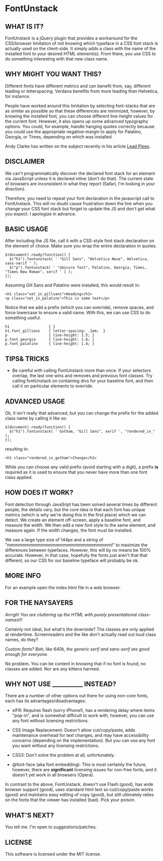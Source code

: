 FontUnstack
=========

WHAT IS IT?
-----------

FontUnstack is a jQuery plugin that provides a workaround for the CSS/browser limitation of not knowing which typeface in a CSS font stack is actually used on the client-side. It simply adds a class with the name of the installed font to your desired HTML element(s). From there, you use CSS to do something interesting with that new class name.


WHY MIGHT YOU WANT THIS?
------------------------

Different fonts have different metrics and can benefit from, say, different leading or letterspacing. Verdana benefits from more leading than Helvetica, for instance.

People have worked around this limitation by selecting font-stacks that are as similar as possible so that these differences are minimized, however, by knowing the installed font, you can choose different line-height values for the current font. However, it also opens up some advanced typography options. You could, for example, handle hanging quotes correctly because you could use the appropriate negative-margin to apply for Palatino, Georgia, or Times, depending on which was installed.

Andy Clarke has written on the subject recently in his article [Lead Pipes](http://forabeautifulweb.com/blog/about/lead_pipe/).

DISCLAIMER
----------

We can't programmatically discover the declared font stack for an element via JavaScript unless it is declared inline (don't do that). The current state of browsers are inconsistent in what they report (Safari, I'm looking in your direction).

Therefore, you need to repeat your font declaration in the javascript call to FontUnstack. This will no doubt cause frustration down the line when you change your CSS font stack but forget to update the JS and don't get what you expect. I apologize in advance.


BASIC USAGE
-----------

After including the JS file, call it with a CSS-style font stack declaration on the element of choice. Make sure you wrap the entire declaration in quotes.

    $(document).ready(function() {
      $("h1").fontunstack( ' "Gill Sans", "Helvetica Neue", Helvetica, sans-serif ' );
      $("p").fontunstack( ' "obscure font", Palatino, Georgia, Times, "Times New Roman", serif ' ] );
    });

Assuming Gill Sans and Palatino were installed, this would result in:

    <h1 class="set_in_gillsans">Heading</h1>
    <p class="set_in_palatino">This is some text</p>

Notice that we add a prefix (which you can override), remove spaces, and force lowercase to ensure a valid name. With this, we can use CSS to do something useful.

    h1                  { }
    h1.font_gillsans    { letter-spacing: .1em;  }
    p                   { line-height: 1.5; }
    p.font_georgia      { line-height: 1.6; }
    p.font_palatino     { line-height: 1.4; }


TIPS& TRICKS
------------

*  Be careful with calling FontUnstack more than once. If your selectors overlap, the last one wins and removes and previous font classes. Try calling fontUnstack on containing divs for your baseline font, and then call it on particular elements to override.


ADVANCED USAGE
--------------

Ok, it isn't really that advanced, but you can change the prefix for the added class name by calling it like so:

    $(document).ready(function() {
      $("h1").fontunstack( ' Gotham, "Gill Sans", serif ', "rendered_in_" );
    });

resulting in:

    <h1 class="rendered_in_gotham">Change</h1>

While you can choose any valid prefix (avoid starting with a digit), a prefix **is** required as it is used to ensure that you never have more than one font class applied. 


HOW DOES IT WORK?
-----------------

Font detection through JavaSript has been solved several times by different people, the details vary, but the core idea is that each font has unique metrics (which is why we're doing this in the first place) which we can detect. We create an element off-screen, apply a baseline font, and measure the width. We then add a new font style to the same element, and measure again. If the width changes, the font must be installed.

We use a large type size of 144px and a string of "mmmmmmmmmmmmmmmmmmmmmmmmmmmml" to maximize the differences between typefaces. However, this will by no means be 100% accurate. However, in that case, hopefully the fonts just aren't that that different, so our CSS for our baseline typeface will probably be ok.


MORE INFO
---------
For an example open the index.html file in a web browser.


FOR THE NAYSAYERS
-----------------

*Arrrgh! You are cluttering up the HTML with purely presentational class-names!!!*

Certainly not ideal, but what's the downside? The classes are only applied at rendertime. Screenreaders and the like don't actually read out loud class names, do they?

*Custom fonts? Bah, like 640k, the generic serif and sans-serif are good enough for everyone.*

No problem. You can be content in knowing that if no font is found, no classes are added. Nor are any kittens harmed. 


WHY NOT USE __________ INSTEAD?
-------------------------------

There are a number of other options out there for using non-core fonts, each has its advantages/disadvantages:

*  sIFR: Requires flash (sorry iPhone!), has a rendering delay where items "pop-in", and is somewhat difficult to work with, however, you can use any font without licensing restrictions.

*  CSS Image Replacement: Doesn't allow cut/copy/paste, adds maintenance overhead for text changes, and may have accessibility concerns (depending on the implementation). But you can use any font you want without any licensing restrictions.

*  CSS3: Don't solve the problem at all, unfortunately.

*  @font-face (aka font embedding): This is most certainly the future, however, there are **significant** licensing issues for non-free fonts, and it doesn't yet work in all browsers (Opera).

In contrast to the above, FontUnstack, doesn't use Flash (good), has wide browser support (good), uses standard html text so cut/copy/paste works (good) and maintains easy editing of copy (good), but still ultimately relies on the fonts that the viewer has installed (bad). Pick your poison.


WHAT'S NEXT?
------------

You tell me. I'm open to suggestions/patches.


LICENSE
------------

This software is licensed under the MIT license.